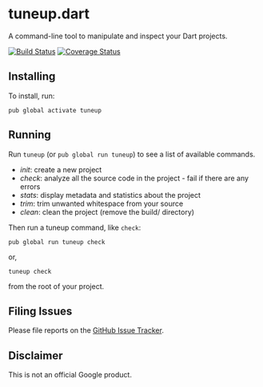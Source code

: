 # tuneup.dart

A command-line tool to manipulate and inspect your Dart projects.

[![Build Status](https://travis-ci.org/google/tuneup.dart.svg)](https://travis-ci.org/google/tuneup.dart)
[![Coverage Status](https://img.shields.io/coveralls/google/tuneup.dart.svg)](https://coveralls.io/r/google/tuneup.dart)

## Installing

To install, run:

    pub global activate tuneup

## Running

Run `tuneup` (or `pub global run tuneup`) to see a list of available commands.

- *init*: create a new project
- *check*: analyze all the source code in the project - fail if there are any
   errors
- *stats*: display metadata and statistics about the project
- *trim*: trim unwanted whitespace from your source
- *clean*: clean the project (remove the build/ directory)

Then run a tuneup command, like `check`:

    pub global run tuneup check

or,

    tuneup check

from the root of your project.

## Filing Issues

Please file reports on the [GitHub Issue Tracker](https://github.com/google/tuneup.dart/issues).

## Disclaimer

This is not an official Google product.
